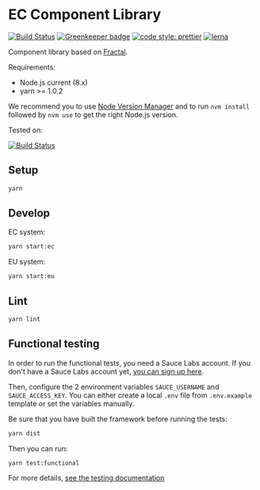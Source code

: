 # EC Component Library

[![Build Status](https://drone.fpfis.eu/api/badges/ec-europa/europa-component-library/status.svg)](https://drone.fpfis.eu/ec-europa/europa-component-library)
[![Greenkeeper badge](https://badges.greenkeeper.io/ec-europa/europa-component-library.svg)](https://greenkeeper.io/)
[![code style: prettier](https://img.shields.io/badge/code_style-prettier-ff69b4.svg?style=flat-square)](https://github.com/prettier/prettier)
[![lerna](https://img.shields.io/badge/maintained%20with-lerna-cc00ff.svg)](https://lernajs.io/)

Component library based on [Fractal](http://fractal.build/).

Requirements:

* Node.js current (8.x)
* yarn >= 1.0.2

We recommend you to use [Node Version Manager](https://github.com/creationix/nvm) and to run `nvm install` followed by `nvm use` to get the right Node.js version.

Tested on:

[![Build Status](https://saucelabs.com/browser-matrix/europa-component-library.svg)](https://saucelabs.com/u/europa-component-library)

## Setup

```bash
yarn
```

## Develop

EC system:

```bash
yarn start:ec
```

EU system:

```bash
yarn start:eu
```

## Lint

```bash
yarn lint
```

## Functional testing

In order to run the functional tests, you need a Sauce Labs account. If you
don't have a Sauce Labs account yet,
[you can sign up here](https://saucelabs.com/beta/signup/OSS/None).

Then, configure the 2 environment variables `SAUCE_USERNAME` and
`SAUCE_ACCESS_KEY`. You can either create a local `.env` file from
`.env.example` template or set the variables manually.

Be sure that you have built the framework before running the tests:

```bash
yarn dist
```

Then you can run:

```bash
yarn test:functional
```

For more details, [see the testing documentation](docs/testing/visual.md)
